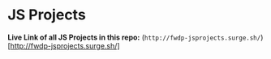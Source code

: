 # JS Projects

**Live Link of all JS Projects in this repo:** (`http://fwdp-jsprojects.surge.sh/`)[http://fwdp-jsprojects.surge.sh/]